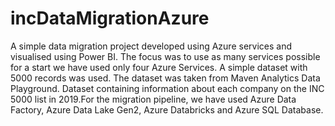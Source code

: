 # incDataMigrationAzure

A simple data migration project developed using Azure services and visualised using Power BI. The focus was to use as many services possible for a start we have used only four Azure Services. A simple dataset with 5000 records was used. The dataset was taken from Maven Analytics Data Playground. Dataset containing information about each company on the INC 5000 list in 2019.For the migration pipeline, we have used Azure Data Factory, Azure Data Lake Gen2, Azure Databricks and Azure SQL Database.

